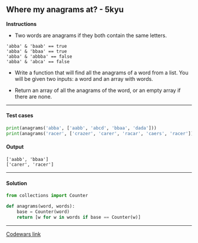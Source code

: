 ## Where my anagrams at? - 5kyu

**Instructions**

- Two words are anagrams if they both contain the same letters.

```
'abba' & 'baab' == true
'abba' & 'bbaa' == true
'abba' & 'abbba' == false
'abba' & 'abca' == false
```

- Write a function that will find all the anagrams of a word from a list. You will be given two inputs: a word and an array with words. 

- Return an array of all the anagrams of the word, or an empty array if there are none. 

---

#### Test cases

```python
print(anagrams('abba', ['aabb', 'abcd', 'bbaa', 'dada']))
print(anagrams('racer', ['crazer', 'carer', 'racar', 'caers', 'racer']))
```

#### Output 
```
['aabb', 'bbaa']
['carer', 'racer']
```

---

#### Solution

```python
from collections import Counter

def anagrams(word, words): 
    base = Counter(word)
    return [w for w in words if base == Counter(w)]
```

---

[Codewars link](https://www.codewars.com/kata/523a86aa4230ebb5420001e1)
